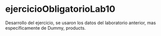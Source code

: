 # ejercicioObligatorioLab10
Desarrollo del ejercicio, se usaron los datos del laboratorio anterior, mas específicamente de Dummy, products.
